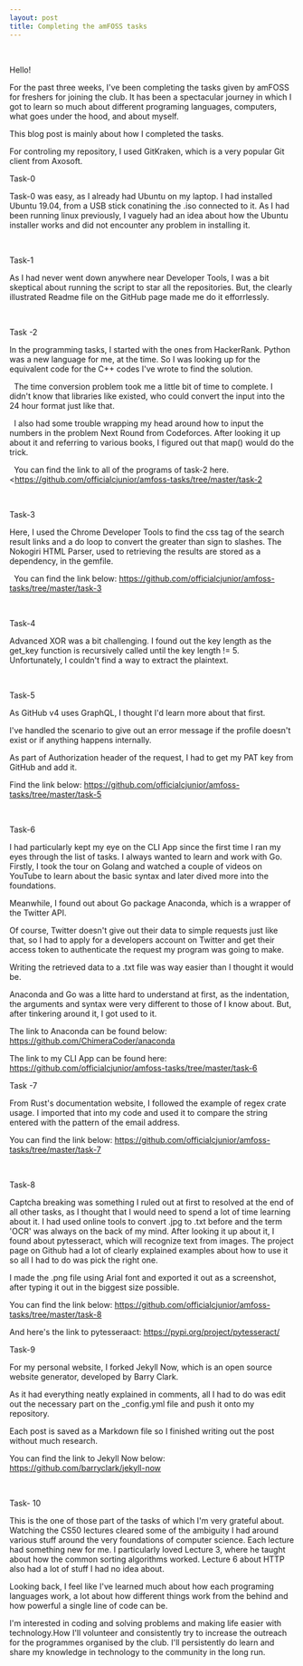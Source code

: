 ```yaml
---
layout: post 
title: Completing the amFOSS tasks
---
```

&nbsp;

Hello! &nbsp;

For the past three weeks, I've been completing the tasks given by amFOSS for freshers for joining the club. It has been a spectacular 
journey in which I got to learn so much about different programing languages, computers, what goes under the hood, and about myself. 
&nbsp;

This blog post is mainly about how I completed the tasks.
&nbsp;

For controling my repository, I used GitKraken, which is a very popular Git client from Axosoft.
&nbsp;

Task-0 &nbsp;

Task-0 was easy, as I already had Ubuntu on my laptop. I had installed Ubuntu 19.04, from a USB stick conatining the .iso connected to it.
As I had been running linux previously, I vaguely had an idea about how the Ubuntu installer works and did not encounter any problem in installing it.

&nbsp;

Task-1 &nbsp;

As I had never went down anywhere near Developer Tools, I was a bit skeptical about running the script to star all the repositories. But, the clearly illustrated Readme file on the GitHub page made me do it efforrlessly.

&nbsp;

Task -2 &nbsp;

In the programming tasks, I started with the ones from HackerRank. Python was a new language for me, at the time. So I was looking up for the equivalent code for the C++ codes I've wrote to find the solution.

&nbsp;
The time conversion problem took me a little bit of time to complete. I didn't know that libraries like existed, who could convert the input into the 24 hour format just like that.

&nbsp;
I also had some trouble wrapping my head around how to input the numbers in the problem Next Round from Codeforces. After looking it up about it and referring to various books, I figured out that map() would do the trick.

&nbsp;
You can find the link to all of the programs of task-2 here.
<<https://github.com/officialcjunior/amfoss-tasks/tree/master/task-2>

&nbsp;

Task-3 &nbsp;

Here, I used the Chrome Developer Tools to find the css tag of the search result links and a do loop to convert the greater than sign to slashes.
The Nokogiri HTML Parser, used to retrieving the results are stored as a dependency, in the gemfile.

&nbsp;
You can find the link below:
<https://github.com/officialcjunior/amfoss-tasks/tree/master/task-3>

&nbsp;

Task-4 &nbsp;

Advanced XOR was a bit challenging.
I found out the key length as the get_key function is recursively called until the key length != 5.
Unfortunately, I couldn't find a way to extract the plaintext. 

&nbsp;

Task-5 &nbsp;

As GitHub v4 uses GraphQL, I thought I'd learn more about that first.

I've handled the scenario to give out an error message if the profile doesn't exist or if anything happens internally.

As part of Authorization header of the request, I had to get my PAT key from GitHub and add it.

Find the link below:
<https://github.com/officialcjunior/amfoss-tasks/tree/master/task-5>

&nbsp;

Task-6 &nbsp;

I had particularly kept my eye on the CLI App since the first time I ran my eyes through the list of tasks. I always wanted to learn and work with Go. 
Firstly, I took the tour on Golang and watched a couple of videos on YouTube to learn about the basic syntax and later dived more into the foundations.
&nbsp;

Meanwhile, I found out about Go package Anaconda, which is a wrapper of the Twitter API.
&nbsp;

Of course, Twitter doesn't give out their data to simple requests just like that, so I had to apply for a developers account on Twitter and get their access token to authenticate the request my program was going to make.
&nbsp;

Writing the retrieved data to a .txt file was way easier than I thought it would be. 
&nbsp;

Anaconda and Go was a litte hard to understand at first, as the indentation, the arguments and syntax were very different to those of I know about. But, after tinkering around it, I got used to it.


The link to Anaconda can be found below:
<https://github.com/ChimeraCoder/anaconda>

The link to my CLI App can be found here:
<https://github.com/officialcjunior/amfoss-tasks/tree/master/task-6>
&nbsp;

Task -7 &nbsp;

From Rust's documentation website, I followed the example of regex crate usage. I imported that into my code and used it to compare the string entered with the pattern of the email address.

You can find the link below:
<https://github.com/officialcjunior/amfoss-tasks/tree/master/task-7>

&nbsp;

Task-8 &nbsp;

Captcha breaking was something I ruled out at first to resolved at the end of all other tasks, as I thought that I would need to spend a lot of time learning about it.
I had used online tools to convert .jpg to .txt before and the term 'OCR' was always on the back of my mind. After looking it up about it, I found about pytesseract, which will recognize text from images.
The project page on Github had a lot of clearly explained examples about how to use it so all I had to do was pick the right one.

I made the .png file using Arial font and exported it out as a screenshot, after typing it out in the biggest size possible.

You can find the link below:
<https://github.com/officialcjunior/amfoss-tasks/tree/master/task-8>

And here's the link to pytesseraact:
<https://pypi.org/project/pytesseract/>
&nbsp;

Task-9 &nbsp;

For my personal website, I forked Jekyll Now, which is an open source website generator, developed by Barry Clark.

As it had everything neatly explained in comments, all I had to do was edit out the necessary part on the _config.yml file and push it onto my repository.

Each post is saved as a Markdown file so I finished writing out the post without much research.

You can find the link to Jekyll Now below:
<https://github.com/barryclark/jekyll-now>

&nbsp;


Task- 10 &nbsp;

This is the one of those part of the tasks of which I'm very grateful about. Watching the CS50 lectures cleared some of the ambiguity I had around various stuff around the very foundations of computer science. Each lecture had something new for me. I particularly loved Lecture 3, where he taught about how the common sorting algorithms worked. Lecture 6 about HTTP also had a lot of stuff I had no idea about.
&nbsp;

Looking back, I feel like I've learned much about how each programing languages work, a lot about how different things work from the behind and how powerful a single line of code can be.
&nbsp;

I'm interested in coding and solving problems and making life easier with technology.How
I'll volunteer and consistently try to increase the outreach for the programmes organised by the club. I'll persistently do learn and share my knowledge in technology to the community in the long run.


